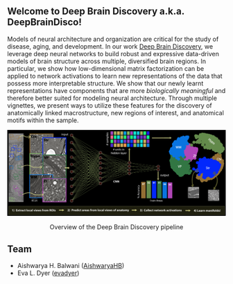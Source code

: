 ## Welcome to Deep Brain Discovery a.k.a. DeepBrainDisco!

Models of neural architecture and organization are critical for the study of disease, aging, and development. In our work <a href="" target="_blank">Deep Brain Discovery</a>, we leverage deep neural networks to build robust and expressive data-driven models of brain structure across multiple, diversified brain regions. In particular, we show how low-dimensional matrix factorization can be applied to network activations to learn new representations of the data that possess more interpretable structure. We show that our newly learnt representations have components that are more *biologically meaningful* and therefore better suited for modeling neural architecture. Through multiple vignettes, we present ways to utilize these features for the discovery of anatomically linked macrostructure, new regions of interest, and anatomical motifs within the sample. 

![](/images/overview_DeepBrainDisco_inverted.png)
<div align="center">Overview of the Deep Brain Discovery pipeline</div>

## Team
- Aishwarya H. Balwani ([AishwaryaHB](https://github.com/AishwaryaHB))
- Eva L. Dyer ([evadyer](https://github.com/evadyer))
